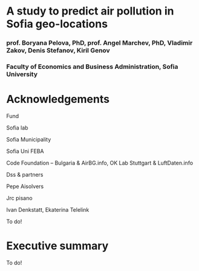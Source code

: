 # A study to predict air pollution in Sofia geo-locations

### prof. Boryana Pelova, PhD, prof. Angel Marchev, PhD, Vladimir Zakov, Denis Stefanov, Kiril Genov

### Faculty of Economics and Business Administration, Sofia University


# Acknowledgements

Fund

Sofia lab

Sofia Municipality

Sofia Uni FEBA

Code Foundation – Bulgaria &amp; AirBG.info, OK Lab Stuttgart &amp; LuftDaten.info

Dss &amp; partners

Pepe Aisolvers

Jrc pisano

Ivan Denkstatt, Ekaterina Telelink

To do!



# Executive summary

To do!

